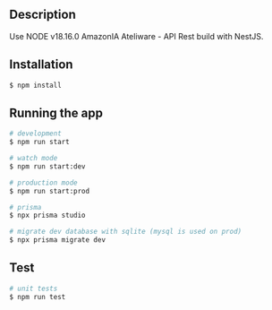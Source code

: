 ## Description

Use NODE v18.16.0
AmazonIA Ateliware - API Rest build with NestJS.

## Installation

```bash
$ npm install
```

## Running the app

```bash
# development
$ npm run start

# watch mode
$ npm run start:dev

# production mode
$ npm run start:prod

# prisma
$ npx prisma studio

# migrate dev database with sqlite (mysql is used on prod)
$ npx prisma migrate dev
```

## Test

```bash
# unit tests
$ npm run test

```
